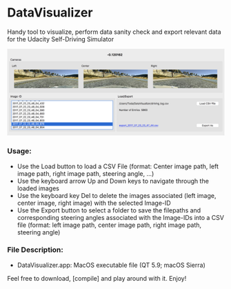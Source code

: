 # DataVisualizer
Handy tool to visualize, perform data sanity check and export relevant data for the Udacity Self-Driving Simulator

![alt text](https://github.com/ValeryToda/DataVisualizer/blob/master/DataVisualizer.png "User Interface")

### Usage:

* Use the Load button to load a CSV File (format: Center image path, left image path, right image path, steering angle, ...)
* Use the keyboard arrow Up and Down keys to navigate through the loaded images 
* Use the keyboard key Del to delete the images associated (left image, center image, right image) with the selected Image-ID
* Use the Export button to select a folder to save the filepaths and corresponding steering angles associated with the Image-IDs into a CSV file (format: left image path, center image path, right image path, steering angle)

### File Description:

* DataVisualizer.app: MacOS executable file (QT 5.9; macOS Sierra)

Feel free to download, [compile] and play around with it. Enjoy!
  
